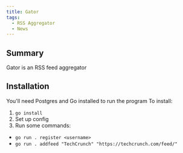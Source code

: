 ```yaml
---
title: Gator
tags:
  - RSS Aggregator
  - News
---
```

## Summary

Gator is an RSS feed aggregator

## Installation
You'll need Postgres and Go installed to run the program
To install:
1. `go install`
2. Set up config
3. Run some commands:
- `go run . register <username>`
- `go run . addfeed "TechCrunch" "https://techcrunch.com/feed/"`